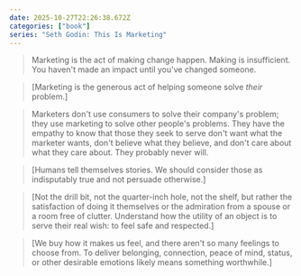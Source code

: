 ```yaml
---
date: 2025-10-27T22:26:38.672Z
categories: ["book"]
series: "Seth Godin: This Is Marketing"
---
```

> Marketing is the act of making change happen. Making is insufficient. You haven't made an impact until you've changed someone.

> [Marketing is the generous act of helping someone solve *their* problem.]

> Marketers don't use consumers to solve their company's problem; they use marketing to solve other people's problems. They have the empathy to know that those they seek to serve don't want what the marketer wants, don't believe what they believe, and don't care about what they care about. They probably never will.

> [Humans tell themselves stories. We should consider those as indisputably true and not persuade otherwise.]

> [Not the drill bit, not the quarter-inch hole, not the shelf, but rather the satisfaction of doing it themselves or the admiration from a spouse or a room free of clutter. Understand how the utility of an object is to serve their real wish: to feel safe and respected.]

> [We buy how it makes us feel, and there aren't so many feelings to choose from. To deliver belonging, connection, peace of mind, status, or other desirable emotions likely means something worthwhile.]
